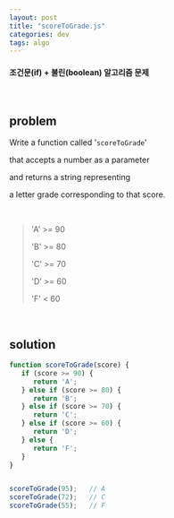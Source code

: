 ```yaml
---
layout: post
title: "scoreToGrade.js"
categories: dev
tags: algo
---
```


#### 조건문(if) + 불린(boolean) 알고리즘 문제

<br>

## problem

Write a function called '`scoreToGrade`'

that accepts a number as a parameter

and returns a string representing

a letter grade corresponding to that score.

<br>

> 'A' >= 90
>
> 'B' >= 80
>
> 'C' >= 70
>
> 'D' >= 60
>
> 'F' < 60

<br>

## solution

```javascript
function scoreToGrade(score) {
   if (score >= 90) {
      return 'A';
   } else if (score >= 80) {
      return 'B';
   } else if (score >= 70) {
      return 'C';
   } else if (score >= 60) {
      return 'D';
   } else {
      return 'F';
   }
}


scoreToGrade(95);	// A
scoreToGrade(72);	// C
scoreToGrade(55);	// F
```

